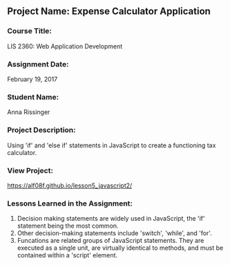 ## Project Name:  Expense Calculator Application

### Course Title:
LIS 2360:  Web Application Development

### Assignment Date:  
February 19, 2017

### Student Name:  
Anna Rissinger

### Project Description:
Using 'if' and 'else if' statements in JavaScript to create a functioning tax calculator.

### View Project:
https://alf08f.github.io/lesson5_javascript2/

### Lessons Learned in the Assignment:
1. Decision making statements are widely used in JavaScript, the 'if' statement being the most common. 
2. Other decision-making statements include 'switch', 'while', and 'for'. 
3. Funcations are related groups of JavaScript statements. They are executed as a single unit, are virtually identical to methods, and must be contained within a 'script' element.

